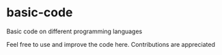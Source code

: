 # basic-code

Basic code on different programming languages

Feel free to use and improve the code here. Contributions are appreciated
